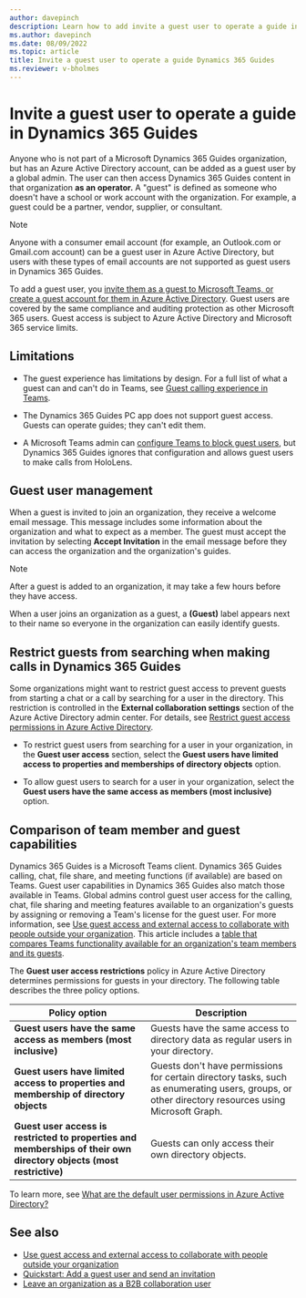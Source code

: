 ```yaml
---
author: davepinch
description: Learn how to add invite a guest user to operate a guide in Microsoft Dynamics 365 Guides
ms.author: davepinch
ms.date: 08/09/2022
ms.topic: article
title: Invite a guest user to operate a guide Dynamics 365 Guides
ms.reviewer: v-bholmes
---
```


# Invite a guest user to operate a guide in Dynamics 365 Guides

Anyone who is not part of a Microsoft Dynamics 365 Guides organization, but has an Azure Active Directory account, can be added as a guest user by a global admin. The user can then access Dynamics 365 Guides content in that organization **as an operator.** A "guest" is defined as someone who doesn't have a school or work account with the organization. For example, a guest could be a partner, vendor, supplier, or consultant. 

> [!NOTE]
> Anyone with a consumer email account (for example, an Outlook.com or Gmail.com account) can be a guest user in Azure Active Directory, but users with these types of email accounts are not supported as guest users in Dynamics 365 Guides. 

To add a guest user, you [invite them as a guest to Microsoft Teams, or create a guest account for them in Azure Active Directory](https://docs.microsoft.com/microsoft-365/admin/add-users/about-guest-users?view=o365-worldwide). Guest users are covered by the same compliance and auditing protection as other Microsoft 365 users. Guest access is subject to Azure Active Directory and Microsoft 365 service limits.

## Limitations

- The guest experience has limitations by design. For a full list of what a guest can and can't do in Teams, see [Guest calling experience in Teams](https://docs.microsoft.com/microsoftteams/guest-experience). 

- The Dynamics 365 Guides PC app does not support guest access. Guests can operate guides; they can't edit them. 

- A Microsoft Teams admin can [configure Teams to block guest users](https://docs.microsoft.com/microsoftteams/set-up-guests), but Dynamics 365 Guides ignores that configuration and allows guest users to make calls from HoloLens. 

## Guest user management

When a guest is invited to join an organization, they receive a welcome email message. This message includes some information about the organization and what to expect as a member. The guest must accept the invitation by selecting **Accept Invitation** in the email message before they can access the organization and the organization's guides.

> [!NOTE]
> After a guest is added to an organization, it may take a few hours before they have access.    

When a user joins an organization as a guest, a **(Guest)** label appears next to their name so everyone in the organization can easily identify guests. 

## Restrict guests from searching when making calls in Dynamics 365 Guides

Some organizations might want to restrict guest access to prevent guests from starting a chat or a call by searching for a user in the directory. This restriction is controlled in the **External collaboration settings** section of the Azure Active Directory admin center. For details, see [Restrict guest access permissions in Azure Active Directory](https://docs.microsoft.com/azure/active-directory/enterprise-users/users-restrict-guest-permissions).

- To restrict guest users from searching for a user in your organization, in the **Guest user access** section, select the **Guest users have limited access to properties and memberships of directory objects** option.

- To allow guest users to search for a user in your organization, select the **Guest users have the same access as members (most inclusive)** option. 

## Comparison of team member and guest capabilities

Dynamics 365 Guides is a Microsoft Teams client. Dynamics 365 Guides calling, chat, file share, and meeting functions (if available) are based on Teams. Guest user capabilities in Dynamics 365 Guides also match those available in Teams. Global admins control guest user access for the calling, chat, file sharing and meeting features available to an organization's guests by assigning or removing a Team's license for the guest user. For more information, see [Use guest access and external access to collaborate with people outside your organization](https://docs.microsoft.com/microsoftteams/communicate-with-users-from-other-organizations). This article includes a [table that compares Teams functionality available for an organization's team members and its guests](https://docs.microsoft.com/microsoftteams/communicate-with-users-from-other-organizations#external-access-external-chat-and-meetings). 

The **Guest user access restrictions** policy in Azure Active Directory determines permissions for guests in your directory. The following table describes the three policy options.

|Policy option|Description|
|-------------------------------------------------------|---------------------------------------------------------------------------------------|
|**Guest users have the same access as members (most inclusive)**|Guests have the same access to directory data as regular users in your directory.|
|**Guest users have limited access to properties and membership of directory objects**|Guests don't have permissions for certain directory tasks, such as enumerating users, groups, or other directory resources using Microsoft Graph.|
|**Guest user access is restricted to properties and memberships of their own directory objects (most restrictive)**|Guests can only access their own directory objects.|

To learn more, see [What are the default user permissions in Azure Active Directory?](https://docs.microsoft.com/azure/active-directory/fundamentals/users-default-permissions)

## See also

- [Use guest access and external access to collaborate with people outside your organization](https://docs.microsoft.com/microsoftteams/communicate-with-users-from-other-organizations)
- [Quickstart: Add a guest user and send an invitation](https://docs.microsoft.com/azure/active-directory/external-identities/b2b-quickstart-add-guest-users-portal)
- [Leave an organization as a B2B collaboration user](https://docs.microsoft.com/azure/active-directory/b2b/leave-the-organization)

